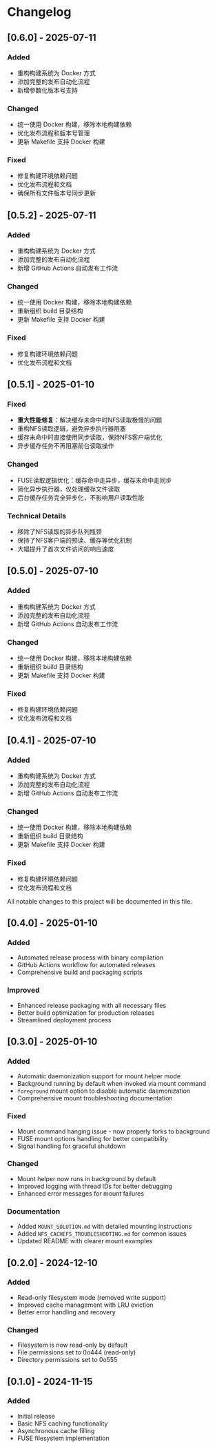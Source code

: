 # Changelog
## [0.6.0] - 2025-07-11

### Added
- 重构构建系统为 Docker 方式
- 添加完整的发布自动化流程
- 新增参数化版本号支持

### Changed
- 统一使用 Docker 构建，移除本地构建依赖
- 优化发布流程和版本号管理
- 更新 Makefile 支持 Docker 构建

### Fixed
- 修复构建环境依赖问题
- 优化发布流程和文档
- 确保所有文件版本号同步更新

## [0.5.2] - 2025-07-11

### Added
- 重构构建系统为 Docker 方式
- 添加完整的发布自动化流程
- 新增 GitHub Actions 自动发布工作流

### Changed
- 统一使用 Docker 构建，移除本地构建依赖
- 重新组织 build 目录结构
- 更新 Makefile 支持 Docker 构建

### Fixed
- 修复构建环境依赖问题
- 优化发布流程和文档

## [0.5.1] - 2025-01-10

### Fixed
- **重大性能修复**：解决缓存未命中时NFS读取极慢的问题
- 重构NFS读取逻辑，避免异步执行器阻塞
- 缓存未命中时直接使用同步读取，保持NFS客户端优化
- 异步缓存任务不再阻塞前台读取操作

### Changed
- FUSE读取逻辑优化：缓存命中走异步，缓存未命中走同步
- 简化异步执行器，仅处理缓存文件读取
- 后台缓存任务完全异步化，不影响用户读取性能

### Technical Details
- 移除了NFS读取的异步队列瓶颈
- 保持了NFS客户端的预读、缓存等优化机制
- 大幅提升了首次文件访问的响应速度

## [0.5.0] - 2025-07-10

### Added
- 重构构建系统为 Docker 方式
- 添加完整的发布自动化流程
- 新增 GitHub Actions 自动发布工作流

### Changed
- 统一使用 Docker 构建，移除本地构建依赖
- 重新组织 build 目录结构
- 更新 Makefile 支持 Docker 构建

### Fixed
- 修复构建环境依赖问题
- 优化发布流程和文档

## [0.4.1] - 2025-07-10

### Added
- 重构构建系统为 Docker 方式
- 添加完整的发布自动化流程
- 新增 GitHub Actions 自动发布工作流

### Changed
- 统一使用 Docker 构建，移除本地构建依赖
- 重新组织 build 目录结构
- 更新 Makefile 支持 Docker 构建

### Fixed
- 修复构建环境依赖问题
- 优化发布流程和文档


All notable changes to this project will be documented in this file.

## [0.4.0] - 2025-01-10

### Added
- Automated release process with binary compilation
- GitHub Actions workflow for automated releases
- Comprehensive build and packaging scripts

### Improved
- Enhanced release packaging with all necessary files
- Better build optimization for production releases
- Streamlined deployment process

## [0.3.0] - 2025-01-10

### Added
- Automatic daemonization support for mount helper mode
- Background running by default when invoked via mount command
- `foreground` mount option to disable automatic daemonization
- Comprehensive mount troubleshooting documentation

### Fixed
- Mount command hanging issue - now properly forks to background
- FUSE mount options handling for better compatibility
- Signal handling for graceful shutdown

### Changed
- Mount helper now runs in background by default
- Improved logging with thread IDs for better debugging
- Enhanced error messages for mount failures

### Documentation
- Added `MOUNT_SOLUTION.md` with detailed mounting instructions
- Added `NFS_CACHEFS_TROUBLESHOOTING.md` for common issues
- Updated README with clearer mount examples

## [0.2.0] - 2024-12-10

### Added
- Read-only filesystem mode (removed write support)
- Improved cache management with LRU eviction
- Better error handling and recovery

### Changed
- Filesystem is now read-only by default
- File permissions set to 0o444 (read-only)
- Directory permissions set to 0o555

## [0.1.0] - 2024-11-15

### Added
- Initial release
- Basic NFS caching functionality
- Asynchronous cache filling
- FUSE filesystem implementation